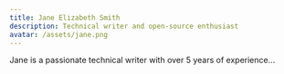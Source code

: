 ```yaml
---
title: Jane Elizabeth Smith
description: Technical writer and open-source enthusiast
avatar: /assets/jane.png
---
```


Jane is a passionate technical writer with over 5 years of experience...